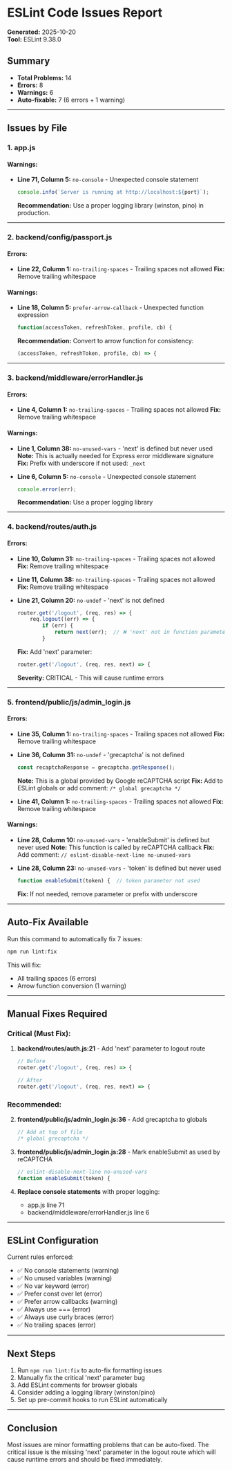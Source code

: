 # ESLint Code Issues Report

**Generated:** 2025-10-20  
**Tool:** ESLint 9.38.0  

## Summary

- **Total Problems:** 14
- **Errors:** 8
- **Warnings:** 6
- **Auto-fixable:** 7 (6 errors + 1 warning)

---

## Issues by File

### 1. app.js

#### Warnings:
- **Line 71, Column 5:** `no-console` - Unexpected console statement
  ```javascript
  console.info(`Server is running at http://localhost:${port}`);
  ```
  **Recommendation:** Use a proper logging library (winston, pino) in production.

---

### 2. backend/config/passport.js

#### Errors:
- **Line 22, Column 1:** `no-trailing-spaces` - Trailing spaces not allowed
  **Fix:** Remove trailing whitespace

#### Warnings:
- **Line 18, Column 5:** `prefer-arrow-callback` - Unexpected function expression
  ```javascript
  function(accessToken, refreshToken, profile, cb) {
  ```
  **Recommendation:** Convert to arrow function for consistency:
  ```javascript
  (accessToken, refreshToken, profile, cb) => {
  ```

---

### 3. backend/middleware/errorHandler.js

#### Errors:
- **Line 4, Column 1:** `no-trailing-spaces` - Trailing spaces not allowed
  **Fix:** Remove trailing whitespace

#### Warnings:
- **Line 1, Column 38:** `no-unused-vars` - 'next' is defined but never used
  **Note:** This is actually needed for Express error middleware signature
  **Fix:** Prefix with underscore if not used: `_next`

- **Line 6, Column 5:** `no-console` - Unexpected console statement
  ```javascript
  console.error(err);
  ```
  **Recommendation:** Use a proper logging library

---

### 4. backend/routes/auth.js

#### Errors:
- **Line 10, Column 31:** `no-trailing-spaces` - Trailing spaces not allowed
  **Fix:** Remove trailing whitespace

- **Line 11, Column 38:** `no-trailing-spaces` - Trailing spaces not allowed
  **Fix:** Remove trailing whitespace

- **Line 21, Column 20:** `no-undef` - 'next' is not defined
  ```javascript
  router.get('/logout', (req, res) => {
      req.logout((err) => {
          if (err) {
              return next(err);  // ❌ 'next' not in function parameters
          }
  ```
  **Fix:** Add 'next' parameter:
  ```javascript
  router.get('/logout', (req, res, next) => {
  ```
  **Severity:** CRITICAL - This will cause runtime errors

---

### 5. frontend/public/js/admin_login.js

#### Errors:
- **Line 35, Column 1:** `no-trailing-spaces` - Trailing spaces not allowed
  **Fix:** Remove trailing whitespace

- **Line 36, Column 31:** `no-undef` - 'grecaptcha' is not defined
  ```javascript
  const recaptchaResponse = grecaptcha.getResponse();
  ```
  **Note:** This is a global provided by Google reCAPTCHA script
  **Fix:** Add to ESLint globals or add comment: `/* global grecaptcha */`

- **Line 41, Column 1:** `no-trailing-spaces` - Trailing spaces not allowed
  **Fix:** Remove trailing whitespace

#### Warnings:
- **Line 28, Column 10:** `no-unused-vars` - 'enableSubmit' is defined but never used
  **Note:** This function is called by reCAPTCHA callback
  **Fix:** Add comment: `// eslint-disable-next-line no-unused-vars`

- **Line 28, Column 23:** `no-unused-vars` - 'token' is defined but never used
  ```javascript
  function enableSubmit(token) {  // token parameter not used
  ```
  **Fix:** If not needed, remove parameter or prefix with underscore

---

## Auto-Fix Available

Run this command to automatically fix 7 issues:
```bash
npm run lint:fix
```

This will fix:
- All trailing spaces (6 errors)
- Arrow function conversion (1 warning)

---

## Manual Fixes Required

### Critical (Must Fix):

1. **backend/routes/auth.js:21** - Add 'next' parameter to logout route
   ```javascript
   // Before
   router.get('/logout', (req, res) => {
   
   // After
   router.get('/logout', (req, res, next) => {
   ```

### Recommended:

2. **frontend/public/js/admin_login.js:36** - Add grecaptcha to globals
   ```javascript
   // Add at top of file
   /* global grecaptcha */
   ```

3. **frontend/public/js/admin_login.js:28** - Mark enableSubmit as used by reCAPTCHA
   ```javascript
   // eslint-disable-next-line no-unused-vars
   function enableSubmit(token) {
   ```

4. **Replace console statements** with proper logging:
   - app.js line 71
   - backend/middleware/errorHandler.js line 6

---

## ESLint Configuration

Current rules enforced:
- ✅ No console statements (warning)
- ✅ No unused variables (warning)
- ✅ No var keyword (error)
- ✅ Prefer const over let (error)
- ✅ Prefer arrow callbacks (warning)
- ✅ Always use === (error)
- ✅ Always use curly braces (error)
- ✅ No trailing spaces (error)

---

## Next Steps

1. Run `npm run lint:fix` to auto-fix formatting issues
2. Manually fix the critical 'next' parameter bug
3. Add ESLint comments for browser globals
4. Consider adding a logging library (winston/pino)
5. Set up pre-commit hooks to run ESLint automatically

---

## Conclusion

Most issues are minor formatting problems that can be auto-fixed. The critical issue is the missing 'next' parameter in the logout route which will cause runtime errors and should be fixed immediately.
